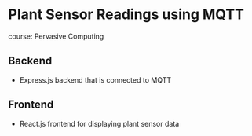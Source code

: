 # Plant Sensor Readings using MQTT

course: Pervasive Computing

## Backend

- Express.js backend that is connected to MQTT

## Frontend

- React.js frontend for displaying plant sensor data
